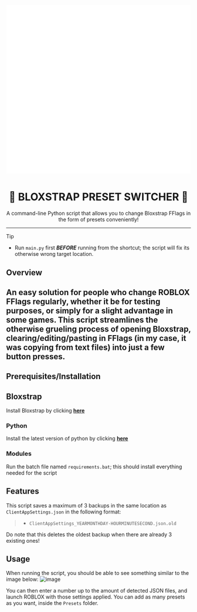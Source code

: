 <h1 align="center"><img src="https://github.com/0six0nine/Bloxstrap-Preset-Switcher/blob/main/BPS_icon.png" alt="Bloxstrap Preset Manager Logo"></p>

<h1 align="center">🔁 BLOXSTRAP PRESET SWITCHER 🔁</h1>

<p align="center">A command-line Python script that allows you to change Bloxstrap FFlags in the form of presets conveniently!</p>

<hr>

> [!TIP]
> - Run `main.py` first ***BEFORE*** running from the shortcut; the script will fix its otherwise wrong target location.

## Overview

An easy solution for people who change ROBLOX FFlags regularly, whether it be for testing purposes, or simply for a slight advantage in some games. This script streamlines the otherwise grueling process of opening Bloxstrap, clearing/editing/pasting in FFlags (in my case, it was copying from text files) into just a few button presses.
---
## Prerequisites/Installation
## Bloxstrap
Install Bloxstrap by clicking [**here**](https://github.com/bloxstraplabs/bloxstrap/)

### Python
Install the latest version of python by clicking [**here**](https://www.python.org/downloads/)

### Modules
Run the batch file named `requirements.bat`; this should install everything needed for the script

## Features
This script saves a maximum of 3 backups in the same location as `ClientAppSettings.json` in the following format:
> - `ClientAppSettings_YEARMONTHDAY-HOURMINUTESECOND.json.old`

Do note that this deletes the oldest backup when there are already 3 existing ones!

## Usage
When running the script, you should be able to see something similar to the image below: 
<img width="960" height="480" alt="image" src="https://github.com/user-attachments/assets/dba47017-1120-4f4a-a8ee-1513cdb49900" />

You can then enter a number up to the amount of detected JSON files, and launch ROBLOX with those settings applied.
You can add as many presets as you want, inside the `Presets` folder.
